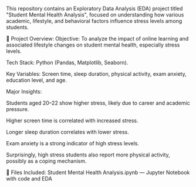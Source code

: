 This repository contains an Exploratory Data Analysis (EDA) project titled "Student Mental Health Analysis", focused on understanding how various academic, lifestyle, and behavioral factors influence stress levels among students.

📌 Project Overview:
Objective: To analyze the impact of online learning and associated lifestyle changes on student mental health, especially stress levels.

Tech Stack: Python (Pandas, Matplotlib, Seaborn).

Key Variables: Screen time, sleep duration, physical activity, exam anxiety, education level, and age.

Major Insights:

Students aged 20–22 show higher stress, likely due to career and academic pressure.

Higher screen time is correlated with increased stress.

Longer sleep duration correlates with lower stress.

Exam anxiety is a strong indicator of high stress levels.

Surprisingly, high stress students also report more physical activity, possibly as a coping mechanism.

📂 Files Included:
Student Mental Health Analysis.ipynb — Jupyter Notebook with code and EDA


